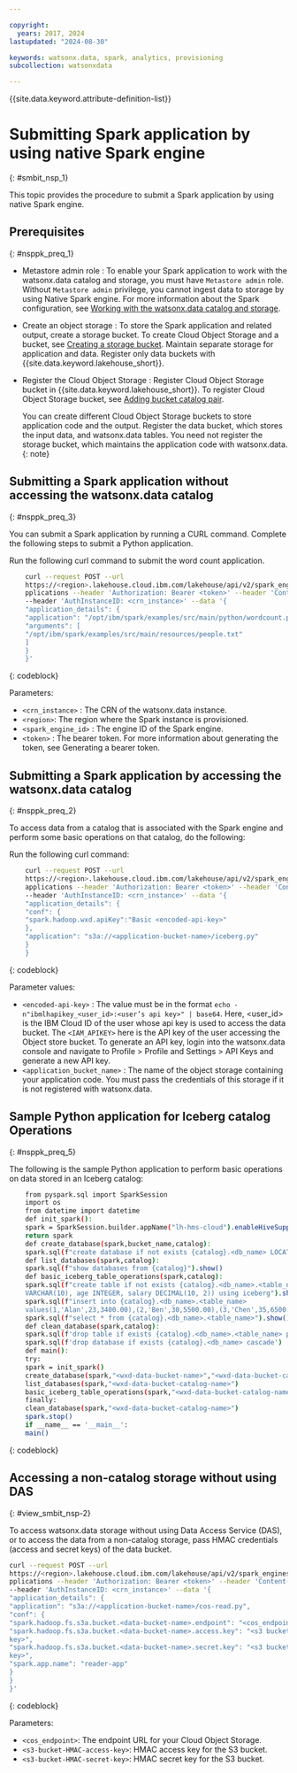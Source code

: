 ```yaml
---

copyright:
  years: 2017, 2024
lastupdated: "2024-08-30"

keywords: watsonx.data, spark, analytics, provisioning
subcollection: watsonxdata

---
```


{{site.data.keyword.attribute-definition-list}}

# Submitting Spark application by using native Spark engine
{: #smbit_nsp_1}

This topic provides the procedure to submit a Spark application by using native Spark engine.

## Prerequisites
{: #nsppk_preq_1}

* Metastore admin role : To enable your Spark application to work with the watsonx.data catalog and storage, you must have `Metastore admin` role. Without `Metastore admin` privilege, you cannot ingest data to storage by using Native Spark engine. For more information about the Spark configuration, see [Working with the watsonx.data catalog and storage](#view_smbit_nsp).

* Create an object storage : To store the Spark application and related output, create a storage bucket. To create Cloud Object Storage and a bucket, see [Creating a storage bucket](https://cloud.ibm.com/docs/cloud-object-storage?topic=cloud-object-storage-secure-content-store#create-cos-bucket). Maintain separate storage for application and data. Register only data buckets with {{site.data.keyword.lakehouse_short}}.

* Register the Cloud Object Storage : Register Cloud Object Storage bucket in {{site.data.keyword.lakehouse_short}}. To register Cloud Object Storage bucket, see [Adding bucket catalog pair](watsonxdata?topic=watsonxdata-reg_bucket).

    You can create different Cloud Object Storage buckets to store application code and the output. Register the data bucket, which stores the input data, and watsonx.data tables. You need not register the storage bucket, which maintains the application code with watsonx.data.
    {: note}


## Submitting a Spark application without accessing the watsonx.data catalog
{: #nsppk_preq_3}

You can submit a Spark application by running a CURL command. Complete the following steps to submit a Python application.

Run the following curl command to submit the word count application.

```bash
    curl --request POST --url
    https://<region>.lakehouse.cloud.ibm.com/lakehouse/api/v2/spark_engines/<spark_engine_id>/a
    pplications --header 'Authorization: Bearer <token>' --header 'Content-Type: application/json'
    --header 'AuthInstanceID: <crn_instance>' --data '{
    "application_details": {
    "application": "/opt/ibm/spark/examples/src/main/python/wordcount.py",
    "arguments": [
    "/opt/ibm/spark/examples/src/main/resources/people.txt"
    ]
    }
    }'
```
{: codeblock}


Parameters:

* `<crn_instance>` : The CRN of the watsonx.data instance.
* `<region>`: The region where the Spark instance is provisioned.
* `<spark_engine_id>` : The engine ID of the Spark engine.
* `<token>` : The bearer token. For more information about generating the token, see Generating a bearer token.

## Submitting a Spark application by accessing the watsonx.data catalog
{: #nsppk_preq_2}

To access data from a catalog that is associated with the Spark engine and perform some basic operations on that catalog, do the following:

Run the following curl command:


```bash
    curl --request POST --url
    https://<region>.lakehouse.cloud.ibm.com/lakehouse/api/v2/spark_engines/<spark_engine_id>/
    applications --header 'Authorization: Bearer <token>' --header 'Content-Type: application/json'
    --header 'AuthInstanceID: <crn_instance>' --data '{
    "application_details": {
    "conf": {
    "spark.hadoop.wxd.apiKey":"Basic <encoded-api-key>"
    },
    "application": "s3a://<application-bucket-name>/iceberg.py"
    }
    }
```
{: codeblock}



   Parameter values:
   * `<encoded-api-key>` : The value must be in the format `echo -n"ibmlhapikey_<user_id>:<user’s api key>" | base64`. Here, <user_id> is the IBM Cloud ID of the user whose api key is used to access the data bucket. The `<IAM_APIKEY>` here is the API key of the user accessing the Object store bucket. To generate an API key, login into the watsonx.data console and navigate to Profile > Profile and Settings > API Keys and generate a new API key.
   * `<application_bucket_name>` : The name of the object storage containing your application code. You must pass the credentials of this storage if it is not registered with watsonx.data.


## Sample Python application for Iceberg catalog Operations
{: #nsppk_preq_5}

The following is the sample Python application to perform basic operations on data stored in an Iceberg catalog:


```bash
    from pyspark.sql import SparkSession
    import os
    from datetime import datetime
    def init_spark():
    spark = SparkSession.builder.appName("lh-hms-cloud").enableHiveSupport().getOrCreate()
    return spark
    def create_database(spark,bucket_name,catalog):
    spark.sql(f"create database if not exists {catalog}.<db_name> LOCATION 's3a://{bucket_name}/'")
    def list_databases(spark,catalog):
    spark.sql(f"show databases from {catalog}").show()
    def basic_iceberg_table_operations(spark,catalog):
    spark.sql(f"create table if not exists {catalog}.<db_name>.<table_name>(id INTEGER, name
    VARCHAR(10), age INTEGER, salary DECIMAL(10, 2)) using iceberg").show()
    spark.sql(f"insert into {catalog}.<db_name>.<table_name>
    values(1,'Alan',23,3400.00),(2,'Ben',30,5500.00),(3,'Chen',35,6500.00)")
    spark.sql(f"select * from {catalog}.<db_name>.<table_name>").show()
    def clean_database(spark,catalog):
    spark.sql(f'drop table if exists {catalog}.<db_name>.<table_name> purge')
    spark.sql(f'drop database if exists {catalog}.<db_name> cascade')
    def main():
    try:
    spark = init_spark()
    create_database(spark,"<wxd-data-bucket-name>","<wxd-data-bucket-catalog-name>")
    list_databases(spark,"<wxd-data-bucket-catalog-name>")
    basic_iceberg_table_operations(spark,"<wxd-data-bucket-catalog-name>")
    finally:
    clean_database(spark,"<wxd-data-bucket-catalog-name>")
    spark.stop()
    if __name__ == '__main__':
    main()
```
{: codeblock}


## Accessing a non-catalog storage without using DAS
{: #view_smbit_nsp-2}

To access watsonx.data storage without using Data Access Service (DAS), or to access the data from a non-catalog storage, pass HMAC credentials (access and secret keys) of the data bucket.

```bash
curl --request POST --url
https://<region>.lakehouse.cloud.ibm.com/lakehouse/api/v2/spark_engines/<spark_engine_id>/a
pplications --header 'Authorization: Bearer <token>' --header 'Content-Type: application/json'
--header 'AuthInstanceID: <crn_instance>' --data '{
"application_details": {
"application": "s3a://<application-bucket-name>/cos-read.py",
"conf": {
"spark.hadoop.fs.s3a.bucket.<data-bucket-name>.endpoint": "<cos_endpoint>",
"spark.hadoop.fs.s3a.bucket.<data-bucket-name>.access.key": "<s3 bucket HMAC access
key>",
"spark.hadoop.fs.s3a.bucket.<data-bucket-name>.secret.key": "<s3 bucket HMAC secret
key>",
"spark.app.name": "reader-app"
}
}
}'
```
{: codeblock}

Parameters:
* `<cos_endpoint>`: The endpoint URL for your Cloud Object Storage.
* `<s3-bucket-HMAC-access-key>`: HMAC access key for the S3 bucket.
* `<s3-bucket-HMAC-secret-key>`: HMAC secret key for the S3 bucket.
